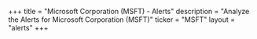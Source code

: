 +++
title = "Microsoft Corporation (MSFT) - Alerts"
description = "Analyze the Alerts for Microsoft Corporation (MSFT)"
ticker = "MSFT"
layout = "alerts"
+++

